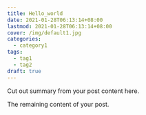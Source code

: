 ```yaml
---
title: Hello_world
date: 2021-01-28T06:13:14+08:00
lastmod: 2021-01-28T06:13:14+08:00
cover: /img/default1.jpg
categories:
  - category1
tags:
  - tag1
  - tag2
draft: true
---
```


Cut out summary from your post content here.

<!--more-->

The remaining content of your post.
